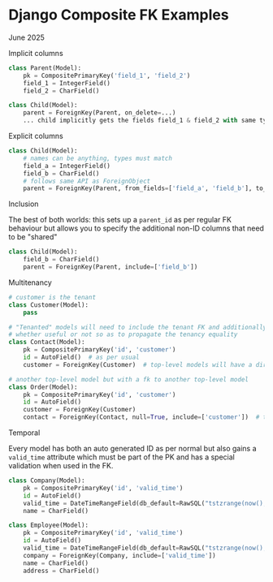 Django Composite FK Examples
============================

June 2025


Implicit columns

```python
class Parent(Model):
    pk = CompositePrimaryKey('field_1', 'field_2')
    field_1 = IntegerField()
    field_2 = CharField()

class Child(Model):
    parent = ForeignKey(Parent, on_delete=...)
    ... child implicitly gets the fields field_1 & field_2 with same types ...
```

Explicit columns

```python
class Child(Model):
    # names can be anything, types must match
    field_a = IntegerField()
    field_b = CharField()
    # follows same API as ForeignObject
    parent = ForeignKey(Parent, from_fields=['field_a', 'field_b'], to_fields=['field_1', 'field_2'], on_delete=...)
```

Inclusion

The best of both worlds: this sets up a `parent_id` as per regular FK behaviour but allows you to specify the additional non-ID columns that need to be "shared"

```python
class Child(Model):
    field_b = CharField()
    parent = ForeignKey(Parent, include=['field_b'])
```

Multitenancy

```python
# customer is the tenant
class Customer(Model):
    pass

# "Tenanted" models will need to include the tenant FK and additionally have it part of the PK
# whether useful or not so as to propagate the tenancy equality
class Contact(Model):
    pk = CompositePrimaryKey('id', 'customer')
    id = AutoField()  # as per usual
    customer = ForeignKey(Customer)  # top-level models will have a direct relationship to the tenant and use a normal fk

# another top-level model but with a fk to another top-level model
class Order(Model):
    pk = CompositePrimaryKey('id', 'customer')
    id = AutoField()
    customer = ForeignKey(Customer)
    contact = ForeignKey(Contact, null=True, include=['customer'])  # to enforce tenancy the tenant ID must be included in the FK
```

Temporal

Every model has both an auto generated ID as per normal but also gains a `valid_time` attribute which must be part of the PK and
has a special validation when used in the FK.

```python
class Company(Model):
    pk = CompositePrimaryKey('id', 'valid_time')
    id = AutoField()
    valid_time = DateTimeRangeField(db_default=RawSQL("tstzrange(now(), 'infinity')"))
    name = CharField()

class Employee(Model):
    pk = CompositePrimaryKey('id', 'valid_time')
    id = AutoField()
    valid_time = DateTimeRangeField(db_default=RawSQL("tstzrange(now(), 'infinity')"))
    company = ForeignKey(Company, include=['valid_time'])
    name = CharField()
    address = CharField()
```
